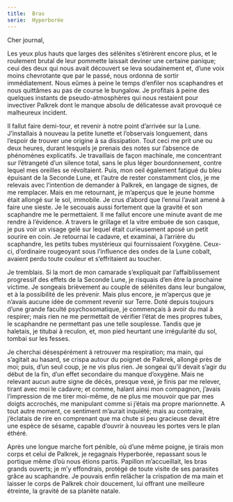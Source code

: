 ```yaml
---
title:  Bras
serie:  Hyperborée
---
```

Cher journal,


Les yeux plus hauts que larges des sélénites s’étirèrent encore plus, et le
roulement brutal de leur pommette laissait deviner une certaine panique; ceui
des deux qui nous avait découvert se leva soudainement et, d’une voix moins
chevrotante que par le passé, nous ordonna de sortir immédiatement. Nous eûmes
à peine le temps d’enfiler nos scaphandres et nous quittâmes au pas de course
le bungalow. Je profitais à peine des quelques instants de pseudo-atmosphères
qui nous restaient pour invectiver Palkrek dont le manque absolu de délicatesse
avait provoqué ce malheureux incident.

Il fallut faire demi-tour, et revenir à notre point d’arrivée sur la Lune.
J’installais à nouveau la petite lunette et l’observais longuement, dans
l’espoir de trouver une origine à sa dissipation. Tout ceci me prit une ou deux
heures, durant lesquels je prenais des notes sur l’absence de phénomènes
explicatifs. Je travaillais de façon machinale, me concentrant sur l’étrangeté
d’un silence total, sans le plus léger bourdonnement, contre lequel mes
oreilles se révoltaient. Puis, mon oeil également fatigué du bleu épuisant de
la Seconde Lune, et l’autre de rester constamment clos, je me relevais avec
l’intention de demander à Palkrek, en langage de signes, de me remplacer. Mais
en me retournant, je m’aperçus que le jeune homme était allongé sur le sol,
immobile. Je crus d’abord que l’ennui l’avait amené à faire une sieste. Je le
secouais aussi fortement que la gravité et son scaphandre me le permettaient.
Il me fallut encore une minute avant de me rendre à l’évidence. A travers le
grillage et la vitre embuée de son casque, je pus voir un visage gelé sur
lequel était curieusement aposé un petit sourire en coin. Je retournai le
cadavre, et examinai, à l’arrière du scaphandre, les petits tubes mystérieux
qui fournissaient l’oxygène. Ceux-ci, d’ordinaire rougeoyant sous l’influence
des ondes de la Lune cobalt, avaient perdu toute couleur et s’effritaient au
toucher. 

Je tremblais. Si la mort de mon camarade s’expliquait par l’affaiblissement
progressif des effets de la Seconde Lune, je risquais d’en être la prochaine
victime. Je songeais brièvement au couple de sélénites dans leur bungalow, et à
la possibilité de les prévenir. Mais plus encore, je m’aperçus que je n’avais
aucune idée de comment revenir sur Terre. Doté depuis toujours d’une grande
faculté psychosomatique, je commençais à avoir du mal à respirer; mais rien ne
me permettait de vérifier l’état de mes propres tubes, le scaphandre ne
permettant pas une telle souplesse. Tandis que je haletais, je titubai à
reculon, et, mon pied heurtant une irrégularité du sol, tombai sur les fesses.

Je cherchai désespérément à retrouver ma respiration; ma main, qui s’agitait
au hasard, se crispa autour du poignet de Palkrek, allongé près de moi;
puis, d’un seul coup, je ne vis plus rien. Je songeai qu’il devait s’agir du
début de la fin, d’un effet secondaire du manque d’oxygène. Mais ne relevant
aucun autre signe de décès, presque vexé, je finis par me relever, tirant avec
moi le cadavre; et comme, halant ainsi mon compagnon, j’avais l’impression de
me tirer moi-même, de ne plus me mouvoir que par mes doigts accrochés, me
manipulant comme si j’étais ma propre marionnette. A tout autre moment, ce
sentiment m’aurait inquiété; mais au contraire, j’éclatais de rire en
comprenant que ma chute si peu gracieuse devait être une espèce de sésame,
capable d’ouvrir à nouveau les portes vers le plan éthéré.

Après une longue marche fort pénible, où d’une même poigne, je tirais mon corps
et celui de Palkrek, je regagnais Hyperborée, repassant sous le portique même
d’où nous étions partis. Papillon m’accueillait, les bras grands ouverts; je
m’y effondrais, protégé de toute visite de ses parasites grâce au scaphandre.
Je pouvais enfin relâcher la crispation de ma main et laisser le corps de
Palkrek choir doucement, lui offrant une meilleure étreinte, la gravité de sa
planète natale.
